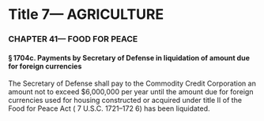 
# Title 7— AGRICULTURE
### CHAPTER 41— FOOD FOR PEACE
#### § 1704c. Payments by Secretary of Defense in liquidation of amount due for foreign currencies

The Secretary of Defense shall pay to the Commodity Credit Corporation an amount not to exceed $6,000,000 per year until the amount due for foreign currencies used for housing constructed or acquired under title II of the Food for Peace Act ( 7 U.S.C. 1721–172 6) has been liquidated.
